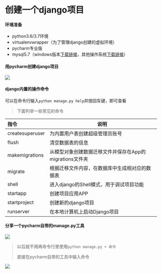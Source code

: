 # 创建一个django项目

#### 环境准备

- python3.6/3.7环境
- virtualenvwrapper（为了管理django创建的虚拟环境）
- pycharm专业版
- mysql5.7（windows版本[下载链接](https://dev.mysql.com/downloads/windows/installer/5.7.html)，其他操作系统[下载链接](https://dev.mysql.com/downloads/mysql/)）



#### 用pycharm创建django项目

![](http://m.qpic.cn/psc?/V12zIqyN1nULTY/IuPP.iXwoDzL23w4nRtQckEN8C2jXbn5cfFjyQzLfydIdepGjA3KuRXTYsRpB7vfUmeG8aXZ6zILqYN1*9XTQA!!/b&bo=3QNtAgAAAAADB5M!&rf=viewer_4)



#### django内置的操作命令

可以在命令行输入`python manage.py help`并按回车键，即可查看

> 下面列举一些常见的命令

| 指令            | 说明                                                    |
| :-------------- | ------------------------------------------------------- |
| createsuperuser | 为内置用户表创建超级管理员账号                          |
| flush           | 清空数据表的信息                                        |
| makemigrations  | 从模型对象创建数据迁移文件并保存在App的migrations文件夹 |
| migrate         | 根据迁移文件内容，在数据库中生成相对应的数据表          |
| shell           | 进入django的Shell模式，用于调试项目功能                 |
| startapp        | 创建项目应用APP                                         |
| startproject    | 创建新的django项目                                      |
| runserver       | 在本地计算机上启动Django项目                            |

#### 分享一个pycharm自带的manage.py工具

![](http://m.qpic.cn/psc?/V12zIqyN1nULTY/Wikhxl.6Q5GRLBXYyjrKSolR0H0*Onm7CJxUdduA6sJJuc*fn6pibFbWh7b1wMEs38TFW7WaBpAzIBvVWgthEUtjt9NM2x4nSG8ea5X4pds!/b&bo=CQOIAQAAAAADF7E!&rf=viewer_4)

> 以后就不用再命令行里使用`python manage.py + 命令`
>
> 直接在pycharm自带的工具中输入命令

![](http://m.qpic.cn/psc?/V12zIqyN1nULTY/Wikhxl.6Q5GRLBXYyjrKSnzXyVVNPO7wkk7Pq75NuOg6dFLbppRDpj*AAeR3*axpqlDmoAJ2rtle1J4JhG5fInZ8cn4FqqI1nRY*X86k2PY!/b&bo=cwMRAQAAAAADF1I!&rf=viewer_4)